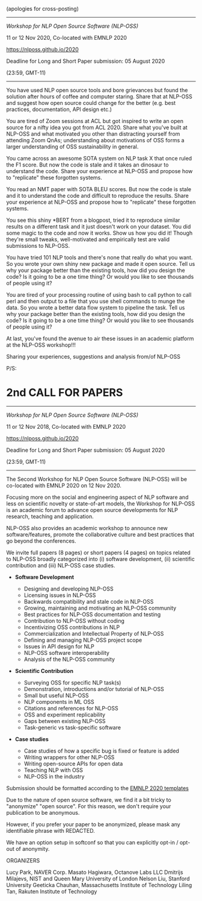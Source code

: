 (apologies for cross-posting) 

----------------------------------------------------------------

*Workshop for NLP Open Source Software (NLP-OSS)*

11 or 12 Nov 2020, Co-located with EMNLP 2020

https://nlposs.github.io/2020

Deadline for Long and Short Paper submission: 05 August 2020 

(23:59, GMT-11)

----------------------------------------------------------------

You have used NLP open source tools and bore grievances but found the solution after hours of coffee and computer staring. Share that at NLP-OSS and suggest how open source could change for the better (e.g. best practices, documentation, API design etc.)

You are tired of Zoom sessions at ACL but got inspired to write an open source for a nifty idea you got from ACL 2020. Share what you've built at NLP-OSS and what motivated you other than distracting yourself from attending Zoom QnAs; understanding about motivations of OSS forms a larger understanding of OSS sustainability in general.

You came across an awesome SOTA system on NLP task X that once ruled the F1 score. But now the code is stale and it takes an dinosaur to understand the code. Share your experience at NLP-OSS and propose how to "replicate" these forgotten systems. 

You read an NMT paper with SOTA BLEU scores. But now the code is stale and it to understand the code and difficult to reproduce the results. Share your experience at NLP-OSS and propose how to "replicate" these forgotten systems. 

You see this shiny *BERT from a blogpost, tried it to reproduce similar results on a different task and it just doesn't work on your dataset. You did some magic to the code and now it works. Show us how you did it! Though they're small tweaks, well-motivated and empirically test are valid submissions to NLP-OSS. 

You have tried 101 NLP tools and there's none that really do what you want. So you wrote your own shiny new package and made it open source. Tell us why your package better than the existing tools, how did you design the code? Is it going to be a one time thing? Or would you like to see thousands of people using it?

You are tired of your processing routine of using bash to call python to call perl and then output to a file that you use shell commands to munge the data. So you wrote a better data flow system to pipeline the task. Tell us why your package better than the existing tools, how did you design the code? Is it going to be a one time thing? Or would you like to see thousands of people using it?

At last, you've found the avenue to air these issues in an academic platform at the NLP-OSS workshop!!! 

Sharing your experiences, suggestions and analysis from/of NLP-OSS 


P/S:

2nd CALL FOR PAPERS 
====

----------------------------------------------------------------

*Workshop for NLP Open Source Software (NLP-OSS)*

11 or 12 Nov 2018, Co-located with EMNLP 2020

https://nlposs.github.io/2020

Deadline for Long and Short Paper submission: 05 August 2020 

(23:59, GMT-11)

----------------------------------------------------------------

The Second Workshop for NLP Open Source Software (NLP-OSS) will be co-located 
with EMNLP 2020 on 12 Nov 2020. 

Focusing more on the social and engineering aspect of NLP software 
and less on scientific novelty or state-of-art models, the Workshop for NLP-OSS 
is an academic forum to advance open source developments for NLP research, 
teaching and application.

NLP-OSS also provides an academic workshop to announce new software/features, 
promote the collaborative culture and best practices that go beyond the conferences.

We invite full papers (8 pages) or short papers (4 pages) on topics related to 
NLP-OSS broadly categorized into (i) software development, (ii) scientific 
contribution and (iii) NLP-OSS case studies.

 - **Software Development**
   - Designing and developing NLP-OSS
   - Licensing issues in NLP-OSS
   - Backwards compatibility and stale code in NLP-OSS
   - Growing, maintaining and motivating an NLP-OSS community
   - Best practices for NLP-OSS documentation and testing
   - Contribution to NLP-OSS without coding
   - Incentivizing OSS contributions in NLP
   - Commercialization and Intellectual Property of NLP-OSS
   - Defining and managing NLP-OSS project scope
   - Issues in API design for NLP
   - NLP-OSS software interoperability
   - Analysis of the NLP-OSS community

 - **Scientific Contribution**
   - Surveying OSS for specific NLP task(s)
   - Demonstration, introductions and/or tutorial of NLP-OSS
   - Small but useful NLP-OSS
   - NLP components in ML OSS
   - Citations and references for NLP-OSS
   - OSS and experiment replicability
   - Gaps between existing NLP-OSS
   - Task-generic vs task-specific software


 - **Case studies**
   - Case studies of how a specific bug is fixed or feature is added
   - Writing wrappers for other NLP-OSS
   - Writing open-source APIs for open data
   - Teaching NLP with OSS
   - NLP-OSS in the industry
   
Submission should be formatted according to the [EMNLP 2020 templates](https://2020.emnlp.org/call-for-papers)

Due to the nature of open source software, we find it a bit tricky to "anonymize" "open source".
For this reason, we don't require your publication to be anonymous.

However, if you prefer your paper to be anonymized, please mask any identifiable phrase with REDACTED.

We have an option setup in softconf so that you can explicitly opt-in / opt-out of anonymity. 


ORGANIZERS

Lucy Park, NAVER Corp.
Masato Hagiwara, Octanove Labs LLC
Dmitrijs Milajevs, NIST and Queen Mary University of London
Nelson Liu, Stanford University
Geeticka Chauhan, Massachusetts Institute of Technology
Liling Tan, Rakuten Institute of Technology
